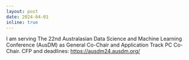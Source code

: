 ```yaml
---
layout: post
date: 2024-04-01
inline: true
---
```


I am serving The 22nd Australasian Data Science and Machine Learning Conference (AusDM) as General Co-Chair and Application Track PC Co-Chair. CFP and deadlines: https://ausdm24.ausdm.org/